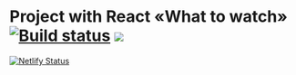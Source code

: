 # Project with React «What to watch» [![Build status](https://travis-ci.com/deniolp/what-to-watch.svg?branch=master)](https://travis-ci.com/deniolp/what-to-watch) ![](https://github.com/deniolp/what-to-watch/workflows/Test/badge.svg)

[![Netlify Status](https://api.netlify.com/api/v1/badges/8ea65acf-4829-4983-8794-b4dc3b8a5427/deploy-status)](https://what-to-whatch.netlify.app/)
